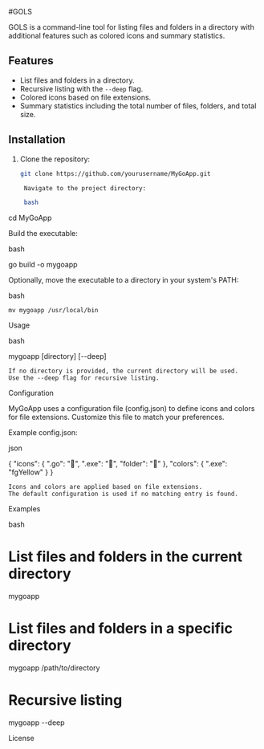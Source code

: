 #GOLS

GOLS is a command-line tool for listing files and folders in a directory with additional features such as colored icons and summary statistics.

## Features

- List files and folders in a directory.
- Recursive listing with the `--deep` flag.
- Colored icons based on file extensions.
- Summary statistics including the total number of files, folders, and total size.

## Installation

1. Clone the repository:

   ```bash
   git clone https://github.com/yourusername/MyGoApp.git

    Navigate to the project directory:

    bash

cd MyGoApp

Build the executable:

bash

go build -o mygoapp

Optionally, move the executable to a directory in your system's PATH:

bash

    mv mygoapp /usr/local/bin

Usage

bash

mygoapp [directory] [--deep]

    If no directory is provided, the current directory will be used.
    Use the --deep flag for recursive listing.

Configuration

MyGoApp uses a configuration file (config.json) to define icons and colors for file extensions. Customize this file to match your preferences.

Example config.json:

json

{
  "icons": {
    ".go": "🐹",
    ".exe": "🚀",
    "folder": "📁"
  },
  "colors": {
    ".exe": "fgYellow"
  }
}

    Icons and colors are applied based on file extensions.
    The default configuration is used if no matching entry is found.

Examples

bash

# List files and folders in the current directory
mygoapp

# List files and folders in a specific directory
mygoapp /path/to/directory

# Recursive listing
mygoapp --deep

License
